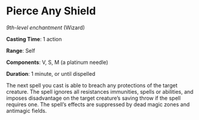# Pierce Any Shield
*9th-level enchantment* (Wizard)

**Casting Time**: 1 action

**Range**: Self

**Components**: V, S, M (a platinum needle)

**Duration**: 1 minute, or until dispelled

The next spell you cast is able to breach any protections of the target creature. The spell ignores all resistances immunities, spells or abilities, and imposes disadvantage on the target creature’s saving throw if the spell requires one. The spell’s effects are suppressed by dead magic zones and antimagic fields.

